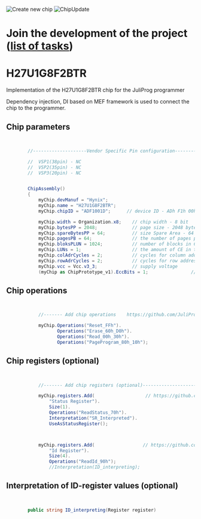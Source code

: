 ![Create new chip](https://github.com/JuliProg/H27U1G8F2BTR/workflows/Create%20new%20chip/badge.svg?event=repository_dispatch)
![ChipUpdate](https://github.com/JuliProg/H27U1G8F2BTR/workflows/ChipUpdate/badge.svg)
# Join the development of the project ([list of tasks](https://github.com/users/JuliProg/projects/1))


# H27U1G8F2BTR
Implementation of the H27U1G8F2BTR chip for the JuliProg programmer

Dependency injection, DI based on MEF framework is used to connect the chip to the programmer.

<section class = "listing">

# Chip parameters
```c#


        //--------------------Vendor Specific Pin configuration---------------------------

        //  VSP1(38pin) - NC    
        //  VSP2(35pin) - NC
        //  VSP3(20pin) - NC


        ChipAssembly()
        {
            myChip.devManuf = "Hynix";
            myChip.name = "H27U1G8F2BTR";
            myChip.chipID = "ADF1001D";      // device ID - ADh F1h 00h 1Dh (Hynix_NAND_128Mo_H27U1G8F2BT.pdf page 19)

            myChip.width = Organization.x8;    // chip width - 8 bit
            myChip.bytesPP = 2048;             // page size - 2048 byte (2Kb)
            myChip.spareBytesPP = 64;          // size Spare Area - 64 byte
            myChip.pagesPB = 64;               // the number of pages per block - 64 
            myChip.bloksPLUN = 1024;           // number of blocks in CE - 1024
            myChip.LUNs = 1;                   // the amount of CE in the chip
            myChip.colAdrCycles = 2;           // cycles for column addressing
            myChip.rowAdrCycles = 2;           // cycles for row addressing 
            myChip.vcc = Vcc.v3_3;             // supply voltage
            (myChip as ChipPrototype_v1).EccBits = 1;                // required Ecc bits for each 512 bytes

```
# Chip operations
```c#


            //------- Add chip operations    https://github.com/JuliProg/Wiki#command-set----------------------------------------------------

            myChip.Operations("Reset_FFh").
                   Operations("Erase_60h_D0h").
                   Operations("Read_00h_30h").
                   Operations("PageProgram_80h_10h");

```
# Chip registers (optional)
```c#


            //------- Add chip registers (optional)----------------------------------------------------

            myChip.registers.Add(                   // https://github.com/JuliProg/Wiki/wiki/StatusRegister
                "Status Register").
                Size(1).
                Operations("ReadStatus_70h").
                Interpretation("SR_Interpreted").
                UseAsStatusRegister();



            myChip.registers.Add(                  // https://github.com/JuliProg/Wiki/wiki/ID-Register
                "Id Register").
                Size(4).
                Operations("ReadId_90h");              
                //Interpretation(ID_interpreting);

```
# Interpretation of ID-register values ​​(optional)
```c#


        public string ID_interpreting(Register register)   
        
```
</section>












